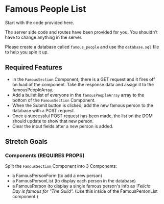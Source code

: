 # Famous People List

Start with the code provided here. 

The server side code and routes have been provided for you. You shouldn't have to change anything in the server.

Please create a database called `famous_people` and use the `database.sql` file to help you spin it up.


## Required Features

- In the `FamousSection` Component, there is a GET request and it fires off on load of the component. Take the response.data and assign it to the famousPeopleArray.
- Add a bullet list of everyone in the `famousPeopleArray` array to the bottom of the `FamousSection` Component.
- When the Submit button is clicked, add the new famous person to the database with a POST request.
- Once a successful POST request has been made, the list on the DOM should update to show that new person.
- Clear the input fields after a new person is added.

## Stretch Goals

### Components (REQUIRES PROPS)

Split the `FamousSection` Component into 3 Components:

- a FamousPersonForm (to add a new person)
- a FamousPersonList (to display each person in the database)
- a FamousPerson (to display a single famous person's info as *'Felicia Day is famous for "The Guild".* (Use this inside of the FamousPersonList component.)

